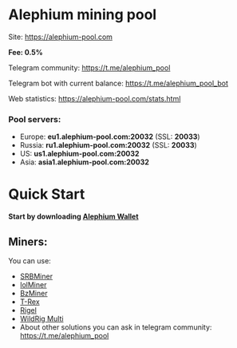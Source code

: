 # Alephium mining pool

Site: https://alephium-pool.com

**Fee: 0.5%**

Telegram community: https://t.me/alephium_pool

Telegram bot with current balance: https://t.me/alephium_pool_bot

Web statistics: https://alephium-pool.com/stats.html

### Pool servers:

* Europe: **eu1.alephium-pool.com:20032** (SSL: **20033**)
* Russia: **ru1.alephium-pool.com:20032** (SSL: **20033**)
* US: **us1.alephium-pool.com:20032**
* Asia: **asia1.alephium-pool.com:20032**

# Quick Start

**Start by downloading [Alephium Wallet](https://github.com/alephium/alephium-wallet/releases)**

## Miners:

You can use: 
- [SRBMiner](https://github.com/doktor83/SRBMiner-Multi/releases)
- [lolMiner](https://github.com/Lolliedieb/lolMiner-releases/releases)
- [BzMiner](https://github.com/bzminer/bzminer/releases)
- [T-Rex](https://github.com/trexminer/T-Rex/releases)
- [Rigel](https://github.com/rigelminer/rigel/releases)
- [WildRig Multi](https://github.com/andru-kun/wildrig-multi/releases)
- About other solutions you can ask in telegram community: https://t.me/alephium_pool
